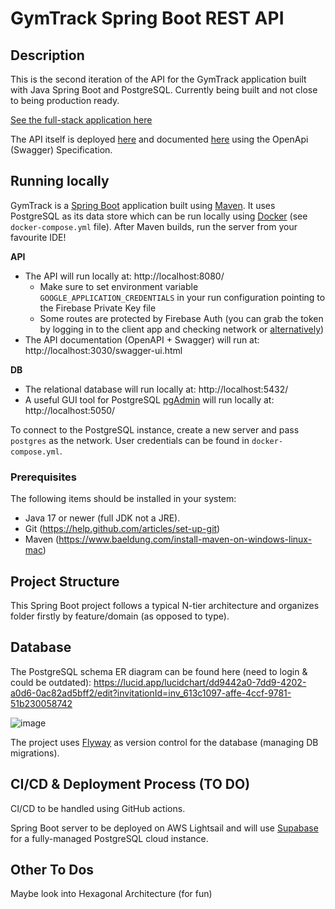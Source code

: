 # GymTrack Spring Boot REST API

## Description
This is the second iteration of the API for the GymTrack application built with Java Spring Boot and PostgreSQL.
Currently being built and not close to being production ready.

<a href="https://todo.com">See the full-stack application here</a>

The API itself is deployed [here](https://todo.com) and documented [here](https://todo.com) using the OpenApi (Swagger) Specification.

## Running locally
GymTrack is a [Spring Boot](https://spring.io/guides/gs/spring-boot) application built using [Maven](https://spring.io/guides/gs/maven/). It uses PostgreSQL as its data store which can be run locally using [Docker](https://www.docker.com/) (see `docker-compose.yml` file). After Maven builds, run the server from your favourite IDE!

**API**
- The API will run locally at: http://localhost:8080/
  - Make sure to set environment variable `GOOGLE_APPLICATION_CREDENTIALS` in your run configuration pointing to the Firebase Private Key file
  - Some routes are protected by Firebase Auth (you can grab the token by logging in to the client app and checking network or [alternatively](https://stackoverflow.com/questions/49934701/get-firebase-access-token-in-postman))
- The API documentation (OpenAPI + Swagger) will run at: http://localhost:3030/swagger-ui.html

**DB**
- The relational database will run locally at: http://localhost:5432/
- A useful GUI tool for PostgreSQL [pgAdmin](https://www.pgadmin.org/) will run locally at: http://localhost:5050/

To connect to the PostgreSQL instance, create a new server and pass `postgres` as the network. User credentials can be found in `docker-compose.yml`.

### Prerequisites
The following items should be installed in your system:
* Java 17 or newer (full JDK not a JRE).
* Git (https://help.github.com/articles/set-up-git)
* Maven (https://www.baeldung.com/install-maven-on-windows-linux-mac)

## Project Structure
This Spring Boot project follows a typical N-tier architecture and organizes folder firstly by feature/domain (as opposed to type).

## Database

The PostgreSQL schema ER diagram can be found here (need to login & could be outdated): https://lucid.app/lucidchart/dd9442a0-7dd9-4202-a0d6-0ac82ad5bff2/edit?invitationId=inv_613c1097-affe-4ccf-9781-51b230058742

![image](https://user-images.githubusercontent.com/24909563/154824860-209d0041-9903-4d9c-a382-f95745e1b23d.png)

The project uses [Flyway](https://flywaydb.org/) as version control for the database (managing DB migrations).

## CI/CD & Deployment Process (TO DO)

CI/CD to be handled using GitHub actions.

Spring Boot server to be deployed on AWS Lightsail and will use [Supabase](https://supabase.com/) for a fully-managed PostgreSQL cloud instance.

## Other To Dos

Maybe look into Hexagonal Architecture (for fun)
